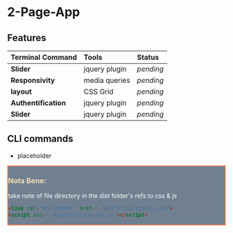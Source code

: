 # 2-Page-App

## Features

|Terminal Command|Tools|Status|
|:-----------|:-------|:-------|
|**Slider**|jquery plugin|*pending*|
|**Responsivity**|media queries|*pending*|
|**layout**|CSS Grid|*pending*|
|**Authentification**|jquery plugin|*pending*|
|**Slider**|jquery plugin|*pending*|


## CLI commands

+ placeholder



<div style="background: slategrey; border: 2px solid coral"><h3 style="color: wheat">Nota Bene:</h3>
<p style="color: white">take note of file directory in the dist folder's refs to css & js</p>

```html
<link rel="stylesheet" href="./build/css/styles.css">
<script src="./build/js/app.min.js"></script>
```
</div>